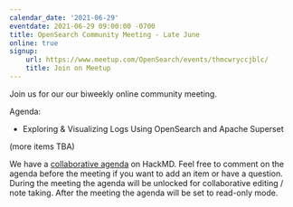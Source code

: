```yaml
---
calendar_date: '2021-06-29'
eventdate: 2021-06-29 09:00:00 -0700
title: OpenSearch Community Meeting - Late June
online: true
signup:
    url: https://www.meetup.com/OpenSearch/events/thmcwryccjblc/
    title: Join on Meetup
---
```


Join us for our our biweekly online community meeting. 

Agenda:
- Exploring & Visualizing Logs Using OpenSearch and Apache Superset

(more items TBA)

We have a [collaborative agenda](https://hackmd.io/gJB35kl-QOCxWDsRGqwlmg) on HackMD. Feel free to comment on the agenda before the meeting if you want to add an item or have a question. During the meeting the agenda will be unlocked for collaborative editing / note taking. After the meeting the agenda will be set to read-only mode. 